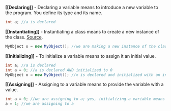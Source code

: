 **[[Declaring]]** - Declaring a variable means to introduce a new variable to the program. You define its type and its name.

```csharp
int a; //a is declared
```

**[[Instantiating]]** - Instantiating a class means to create a new instance of the class. [Source](https://msdn.microsoft.com/en-us/library/dd460654.aspx#InstantiatingClasses).

```csharp
MyObject x = new MyObject(); //we are making a new instance of the class MyObject
```

**[[Initializing]]** - To initialize a variable means to assign it an initial value.

```csharp
int a; //a is declared
int a = 0; //a is declared AND initialized to 0
MyObject x = new MyObject(); //x is declared and initialized with an instance of MyObject
```

**[[Assigning]]** - Assigning to a variable means to provide the variable with a value.

```csharp
int a = 0; //we are assigning to a; yes, initializing a variable means you assign it a value, so they do overlap!
a = 1; //we are assigning to a
```